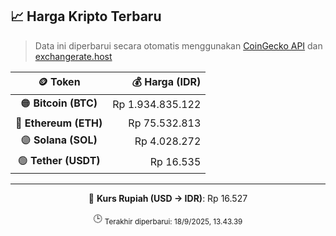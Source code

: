 

<!-- HARGA_KRIPTO -->
## 📈 Harga Kripto Terbaru

> Data ini diperbarui secara otomatis menggunakan [CoinGecko API](https://www.coingecko.com/) dan [exchangerate.host](https://exchangerate.host/)

<div align="center">

| 🪙 Token | 💰 Harga (IDR) |
|:------:|---------------:|
| 🟠 **Bitcoin (BTC)**   | Rp 1.934.835.122 |
| 🔵 **Ethereum (ETH)**  | Rp 75.532.813 |
| 🟣 **Solana (SOL)**    | Rp 4.028.272 |
| 🟢 **Tether (USDT)**   | Rp 16.535 |

---

💱 **Kurs Rupiah (USD → IDR)**: Rp 16.527

🕒 <sub>Terakhir diperbarui: 18/9/2025, 13.43.39</sub>

</div>
<!-- /HARGA_KRIPTO -->